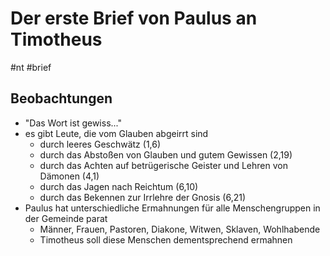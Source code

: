 # Der erste Brief von Paulus an Timotheus

#nt #brief

## Beobachtungen

- "Das Wort ist gewiss..."
- es gibt Leute, die vom Glauben abgeirrt sind
	- durch leeres Geschwätz (1,6)
	- durch das Abstoßen von Glauben und gutem Gewissen (2,19)
	- durch das Achten auf betrügerische Geister und Lehren von Dämonen (4,1)
	- durch das Jagen nach Reichtum (6,10)
	- durch das Bekennen zur Irrlehre der Gnosis (6,21)
- Paulus hat unterschiedliche Ermahnungen für alle Menschengruppen in der Gemeinde parat
	- Männer, Frauen, Pastoren, Diakone, Witwen, Sklaven, Wohlhabende
	- Timotheus soll diese Menschen dementsprechend ermahnen
